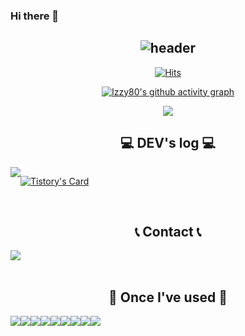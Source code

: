 ### Hi there 👋

<!--
**izzy80/izzy80** is a ✨ _special_ ✨ repository because its `README.md` (this file) appears on your GitHub profile.

Here are some ideas to get you started:

- 🔭 I’m currently working on ...
- 🌱 I’m currently learning ...
- 👯 I’m looking to collaborate on ...
- 🤔 I’m looking for help with ...
- 💬 Ask me about ...
- 📫 How to reach me: ...
- 😄 Pronouns: ...
- ⚡ Fun fact: ...
-->
<div align="center">
  
![header](https://capsule-render.vercel.app/api?type=waving&color=timeGradient&text=Welcome%20to%20Izzy80's%20GitHub%20&animation=twinkling&fontSize=35&fontAlignY=40&fontAlign=70&height=250)
---

[![Hits](https://hits.seeyoufarm.com/api/count/incr/badge.svg?url=https%3A%2F%2Fgithub.com%2Fizzy80&count_bg=%23C8FF9A&title_bg=%23000000&icon=github.svg&icon_color=%23FFFFFF&title=hits&edge_flat=false)](https://hits.seeyoufarm.com)

[![Izzy80's github activity graph](https://github-readme-activity-graph.vercel.app/graph?username=izzy80&theme=vue&area=true&hide_border=true)](https://github.com/izzy80/github-readme-activity-graph)  
  
<img src="https://github-readme-stats.vercel.app/api?username=izzy80&theme=vue&show_icons=true&include_all_commits=true"/>
<br>

## 💻 DEV's log 💻
<div style="display:flex; flex-direction:row;">
    <a href="https://izzy.tistory.com">
        <img src="https://img.shields.io/badge/Tistory-000000?style=for-the-badge&logo=Tistory&logoColor=white"> 
    </a>
  
[![Tistory's Card](https://github-readme-tistory-card.vercel.app/api?name=izzy&theme=default)](https://izzy.tistory.com)
</div><br>

 
## 📞 Contact 📞
<div style="display:flex; flex-direction:row;">
    <a href="mailto:jiheon809@gmail.com">
        <img src="https://img.shields.io/badge/Gmail-EA4335?style=for-the-badge&logo=Gmail&logoColor=white"> 
    </a>
</div><br>
    
## 🔨 Once I've used 🔨
<div style="display:flex; flex-direction:row;">
    <img src="https://img.shields.io/badge/Java-007396?style=for-the-badge&logo=Java&logoColor=white"> 
    <img src="https://img.shields.io/badge/Spring Boot-6DB33F?style=for-the-badge&logo=spring boot&logoColor=white"> 
    <!--<img src="https://img.shields.io/badge/Gradle-02303A?style=for-the-badge&logo=gradle&logoColor=white"> -->
<!--     <img src="https://img.shields.io/badge/oracle-F80000?style=for-the-badge&logo=oracle&logoColor=white">  -->
    <img src="https://img.shields.io/badge/mysql-4479A1?style=for-the-badge&logo=mysql&logoColor=white"> 
<!--     <img src="https://img.shields.io/badge/firebase-FFCA28?style=for-the-badge&logo=firebase&logoColor=white"> -->
    <br>
<!--     <img src="https://img.shields.io/badge/linux-FCC624?style=for-the-badge&logo=linux&logoColor=black">  -->
    <img src="https://img.shields.io/badge/apache tomcat-F8DC75?style=for-the-badge&logo=apachetomcat&logoColor=black">
<!--     <img src="https://img.shields.io/badge/Amazon AWS-232F3E?style=for-the-badge&logo=amazon aws&logoColor=white"> 
    <img src="https://img.shields.io/badge/Amazon EC2-FF9900?style=for-the-badge&logo=amazon ec2&logoColor=white"> 
    <img src="https://img.shields.io/badge/Amazon RDS-527FFF?style=for-the-badge&logo=amazon rds&logoColor=white"> -->
    <br>
    <img src="https://img.shields.io/badge/html5-E34F26?style=flat-square&logo=html5&logoColor=white"> 
    <img src="https://img.shields.io/badge/css-1572B6?style=flat-square&logo=css3&logoColor=white"> 
    <img src="https://img.shields.io/badge/javascript-F7DF1E?style=flat-square&logo=javascript&logoColor=black"> 
<!--     <img src="https://img.shields.io/badge/Backbone.js-0071B5?style=flat-square&logo=backbone.js&logoColor=black">  -->
    <img src="https://img.shields.io/badge/bootstrap-7952B3?style=flat-square&logo=bootstrap&logoColor=white">
    <br>
<!--     <img src="https://img.shields.io/badge/Kotlin-7F52FF?style=flat-square&logo=kotlin&logoColor=white">
    <img src="https://img.shields.io/badge/Andoid Studio-3DDC84?style=flat-square&logo=android studio&logoColor=white"> -->
    <img src="https://img.shields.io/badge/python-3776AB?style=flat-square&logo=python&logoColor=white"> 
<!--     <img src="https://img.shields.io/badge/OpenCV-5C3EE8?style=flat-square&logo=opencv&logoColor=white">  -->
    <br>
</div><br>
</div>
